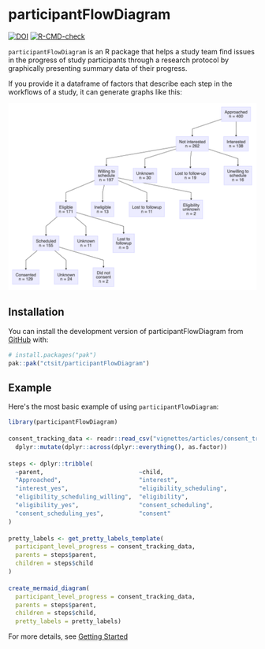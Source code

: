 # participantFlowDiagram

<!-- badges: start -->
[![DOI](https://zenodo.org/badge/1015697410.svg)](https://doi.org/10.5281/zenodo.15837864)
[![R-CMD-check](https://github.com/ctsit/participantFlowDiagram/actions/workflows/R-CMD-check.yaml/badge.svg)](https://github.com/ctsit/participantFlowDiagram/actions/workflows/R-CMD-check.yaml)
<!-- badges: end -->

`participantFlowDiagram` is an R package that helps a study team find issues in the progress of study participants through a research protocol by graphically presenting summary data of their progress.

If you provide it a dataframe of factors that describe each step in the workflows of a study, it can generate graphs like this:

![Example diagram](man/figures/README-example-diagram.png)

## Installation

You can install the development version of participantFlowDiagram from [GitHub](https://github.com/ctsit/participantFlowDiagram) with:

``` r
# install.packages("pak")
pak::pak("ctsit/participantFlowDiagram")
```

## Example

Here's the most basic example of using `participantFlowDiagram`:

``` r
library(participantFlowDiagram)

consent_tracking_data <- readr::read_csv("vignettes/articles/consent_tracking_data.csv") |>
  dplyr::mutate(dplyr::across(dplyr::everything(), as.factor))

steps <- dplyr::tribble(
  ~parent,                           ~child,
  "Approached",                      "interest",
  "interest_yes",                    "eligibility_scheduling",
  "eligibility_scheduling_willing",  "eligibility",
  "eligibility_yes",                 "consent_scheduling",
  "consent_scheduling_yes",          "consent"
)

pretty_labels <- get_pretty_labels_template(
  participant_level_progress = consent_tracking_data,
  parents = steps$parent,
  children = steps$child
)

create_mermaid_diagram(
  participant_level_progress = consent_tracking_data,
  parents = steps$parent,
  children = steps$child,
  pretty_labels = pretty_labels)
```

For more details, see [Getting Started](https://ctsit.github.io/participantFlowDiagram/articles/Getting-Started.html)

